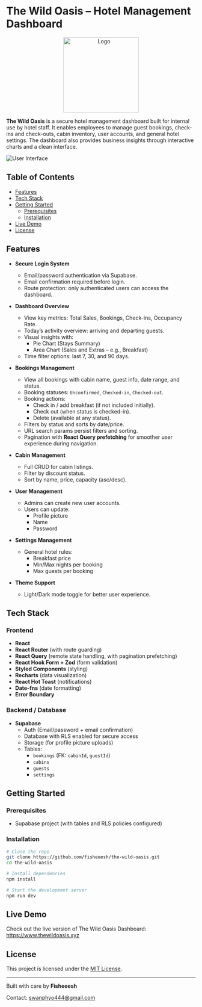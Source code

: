 # The Wild Oasis – Hotel Management Dashboard

<p align="center">
  <img src="./public/logo-dark.png" alt="Logo" width="200"/>
</p>

**The Wild Oasis** is a secure hotel management dashboard built for internal use by hotel staff. It enables employees to manage guest bookings, check-ins and check-outs, cabin inventory, user accounts, and general hotel settings. The dashboard also provides business insights through interactive charts and a clean interface.

![User Interface](./public/preview.png)

## Table of Contents

- [Features](#features)
- [Tech Stack](#tech-stack)
- [Getting Started](#getting-started)
  - [Prerequisites](#prerequisites)
  - [Installation](#installation)
- [Live Demo](#live-demo)
- [License](#license)

## Features

- **Secure Login System**
  - Email/password authentication via Supabase.
  - Email confirmation required before login.
  - Route protection: only authenticated users can access the dashboard.

- **Dashboard Overview**
  - View key metrics: Total Sales, Bookings, Check-ins, Occupancy Rate.
  - Today’s activity overview: arriving and departing guests.
  - Visual insights with:
    - Pie Chart (Stays Summary)
    - Area Chart (Sales and Extras – e.g., Breakfast)
  - Time filter options: last 7, 30, and 90 days.

- **Bookings Management**
  - View all bookings with cabin name, guest info, date range, and status.
  - Booking statuses: `Unconfirmed`, `Checked-in`, `Checked-out`.
  - Booking actions:
    - Check in / add breakfast (if not included initially).
    - Check out (when status is checked-in).
    - Delete (available at any status).
  - Filters by status and sorts by date/price.
  - URL search params persist filters and sorting.
  - Pagination with **React Query prefetching** for smoother user experience during navigation.

- **Cabin Management**
  - Full CRUD for cabin listings.
  - Filter by discount status.
  - Sort by name, price, capacity (asc/desc).

- **User Management**
  - Admins can create new user accounts.
  - Users can update:
    - Profile picture
    - Name
    - Password

- **Settings Management**
  - General hotel rules:
    - Breakfast price
    - Min/Max nights per booking
    - Max guests per booking

- **Theme Support**
  - Light/Dark mode toggle for better user experience.

## Tech Stack

### Frontend
- **React**
- **React Router** (with route guarding)
- **React Query** (remote state handling, with pagination prefetching)
- **React Hook Form + Zod** (form validation)
- **Styled Components** (styling)
- **Recharts** (data visualization)
- **React Hot Toast** (notifications)
- **Date-fns** (date formatting)
- **Error Boundary**

### Backend / Database
- **Supabase**
  - Auth (Email/password + email confirmation)
  - Database with RLS enabled for secure access
  - Storage (for profile picture uploads)
  - Tables:
    - `bookings` (FK: `cabinId`, `guestId`)
    - `cabins`
    - `guests`
    - `settings`

## Getting Started

### Prerequisites
- Supabase project (with tables and RLS policies configured)

### Installation

```bash
# Clone the repo
git clone https://github.com/fisheeesh/the-wild-oasis.git
cd the-wild-oasis

# Install dependencies
npm install

# Start the development server
npm run dev
```

## Live Demo
Check out the live version of The Wild Oasis Dashboard: https://www.thewildoasis.xyz

## License
This project is licensed under the [MIT License](LICENSE).

---
Built with care by **Fisheeesh**

Contact: [swanphyo444@gmail.com](mailto:swanphyo444@gmail.com)
